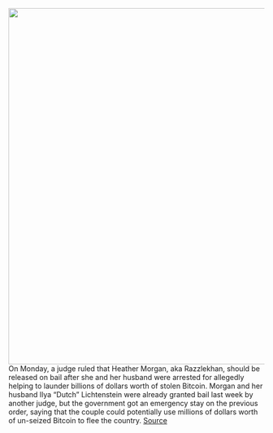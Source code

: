 <img src='https://cdn.vox-cdn.com/thumbor/CJ-OadE1nruH7PWuYeYdWMdSb3w=/0x0:2880x1606/1200x800/filters:focal(1210x573:1670x1033)/cdn.vox-cdn.com/uploads/chorus_image/image/70509727/Screen_Shot_2022_02_14_at_16.47.45.0.png' width='700px' /><br/>
On Monday, a judge ruled that Heather Morgan, aka Razzlekhan, should be released on bail after she and her husband were arrested for allegedly helping to launder billions of dollars worth of stolen Bitcoin. Morgan and her husband Ilya “Dutch” Lichtenstein were already granted bail last week by another judge, but the government got an emergency stay on the previous order, saying that the couple could potentially use millions of dollars worth of un-seized Bitcoin to flee the country.
<a href='https://www.theverge.com/2022/2/14/22933904/razzlekhan-heather-morgan-bail-hearing-dc-bitcoin-bitfinex'> Source <a/>